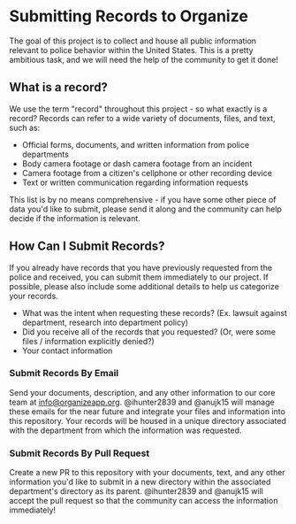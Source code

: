 # Submitting Records to Organize

The goal of this project is to collect and house all public information relevant to police behavior within the United States. This is a pretty ambitious task,
and we will need the help of the community to get it done!

## What is a record?

We use the term "record" throughout this project - so what exactly is a record? Records can refer to a wide variety of documents, files, and text, such as:

+ Official forms, documents, and written information from police departments
+ Body camera footage or dash camera footage from an incident
+ Camera footage from a citizen's cellphone or other recording device
+ Text or written communication regarding information requests

This list is by no means comprehensive - if you have some other piece of data you'd like to submit, please send it along and the community can
help decide if the information is relevant. 

## How Can I Submit Records?
If you already have records that you have previously requested from the police and received, you can submit them immediately to our project. 
If possible, please also include some additional details to help us categorize your records.

+ What was the intent when requesting these records? (Ex. lawsuit against department, research into department policy)
+ Did you receive all of the records that you requested? (Or, were some files / information explicitly denied?)
+ Your contact information

### Submit Records By Email
Send your documents, description, and any other information to our core team at <info@organizeapp.org>. @ihunter2839 and @anujk15 will manage these emails for 
the near future and integrate your files and information into this repository. Your records will be housed in a unique directory associated with the department 
from which the information was requested.

### Submit Records By Pull Request
Create a new PR to this repository with your documents, text, and any other information you'd like to submit in a new directory within the associated department's
directory as its parent. @ihunter2839 and @anujk15 will accept the pull request so that the community can access the information immediately! 
